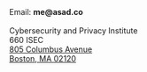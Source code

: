 <div class="contact">
	<div class="email">
		Email: <b>me@asad.co</b>
		<br>
	</div>
	<div class="addr"><br class="breakbreak">Cybersecurity and Privacy Institute<br>660 ISEC<br><a href="https://goo.gl/maps/q4JfRd7w9A92">805 Columbus Avenue<br>Boston, MA 02120</a></div>
</div>
